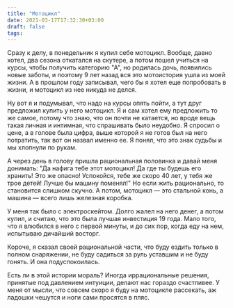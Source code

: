 ```yaml
---
title: "Мотоцикл"
date: 2021-03-17T17:32:30+03:00
draft: false
tags:
---
```


Сразу к делу, в понедельник я купил себе мотоцикл. Вообще, давно хотел, два сезона откатался на скутере, а потом пошел
учиться на курсы, чтобы получить категорию "А", но родилась дочь, появились новые заботы, и поэтому 9 лет назад вся это
мотоистория ушла из моей жизни. А в прошлом году записывал, чего бы я хотел еще попробовать в жизни, и мотоцикл из нее
никуда не делся.

Ну вот я и подумывал, что надо на курсы опять пойти, а тут друг предложил купить у него мотоцикл. Я и сам хотел ему
предложить то же самое, потому что знаю, что он почти не катается, но вроде вещь такая личная и интимная, что спрашивать
было неудобно. Я спросил о цене, а в голове была цифра, выше которой я не готов был на него потратить, так вот он назвал
именно ее. Я понял, что это знак судьбы и мы хлопнули по рукам.

<!--more-->

А через день в голову пришла рациональная половинка и давай меня донимать: "Да нафига тебе этот мотоцикл! Да где ты
будешь его хранить! Это же опасно! Успокойся, тебе же скоро 40 лет, у тебя же трое детей! Лучше бы машину поменял!" Но
если жить рационально, то становится слишком скучно. А потом, мотоцикл — это стальной конь, а машина — всего лишь
железная коробка.

У меня так было с электроскейтом. Долго жалел на него денег, а потом купил, и считаю, что это была лучшая инвестиция 19
года. Мало того, что я влюбился в него с первой минуты, и до сих пор, когда еду на нем, испытываю дичайший восторг.

Короче, я сказал своей рациональной части, что буду ездить только в полном снаряжении, не буду садиться за руль
уставшим и не буду гонять. И она подуспокоилась.

Есть ли в этой истории мораль? Иногда иррациональные решения, принятые под давлением интуиции, делают нас гораздо
счастливее. У меня от мысли, что совсем скоро я буду на мотоцикле рассекать, аж ладошки чешутся и ноги сами просятся в пляс.
